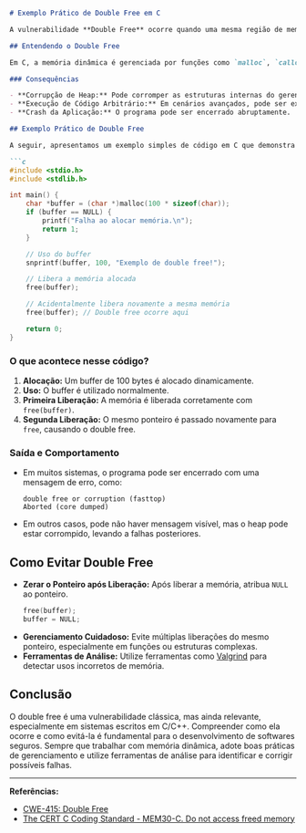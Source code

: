 ```markdown
# Exemplo Prático de Double Free em C

A vulnerabilidade **Double Free** ocorre quando uma mesma região de memória alocada dinamicamente é liberada (free) mais de uma vez. Esse tipo de falha pode causar corrupção da estrutura interna do heap, levando a comportamentos inesperados, falhas de segurança e, em alguns casos, permitindo a execução de código malicioso.

## Entendendo o Double Free

Em C, a memória dinâmica é gerenciada por funções como `malloc`, `calloc`, `realloc` e `free`. Quando um ponteiro é passado para `free`, a região de memória apontada por ele é liberada para reutilização. Se o mesmo ponteiro for liberado novamente sem ser realocado, ocorre o double free.

### Consequências

- **Corrupção de Heap:** Pode corromper as estruturas internas do gerenciador de heap.
- **Execução de Código Arbitrário:** Em cenários avançados, pode ser explorado para executar código malicioso.
- **Crash da Aplicação:** O programa pode ser encerrado abruptamente.

## Exemplo Prático de Double Free

A seguir, apresentamos um exemplo simples de código em C que demonstra a ocorrência de um double free:

```c
#include <stdio.h>
#include <stdlib.h>

int main() {
    char *buffer = (char *)malloc(100 * sizeof(char));
    if (buffer == NULL) {
        printf("Falha ao alocar memória.\n");
        return 1;
    }

    // Uso do buffer
    snprintf(buffer, 100, "Exemplo de double free!");

    // Libera a memória alocada
    free(buffer);

    // Acidentalmente libera novamente a mesma memória
    free(buffer); // Double free ocorre aqui

    return 0;
}
```

### O que acontece nesse código?

1. **Alocação:** Um buffer de 100 bytes é alocado dinamicamente.
2. **Uso:** O buffer é utilizado normalmente.
3. **Primeira Liberação:** A memória é liberada corretamente com `free(buffer)`.
4. **Segunda Liberação:** O mesmo ponteiro é passado novamente para `free`, causando o double free.

### Saída e Comportamento

- Em muitos sistemas, o programa pode ser encerrado com uma mensagem de erro, como:
  ```
  double free or corruption (fasttop)
  Aborted (core dumped)
  ```
- Em outros casos, pode não haver mensagem visível, mas o heap pode estar corrompido, levando a falhas posteriores.

## Como Evitar Double Free

- **Zerar o Ponteiro após Liberação:** Após liberar a memória, atribua `NULL` ao ponteiro.
  ```c
  free(buffer);
  buffer = NULL;
  ```
- **Gerenciamento Cuidadoso:** Evite múltiplas liberações do mesmo ponteiro, especialmente em funções ou estruturas complexas.
- **Ferramentas de Análise:** Utilize ferramentas como [Valgrind](https://valgrind.org/) para detectar usos incorretos de memória.

## Conclusão

O double free é uma vulnerabilidade clássica, mas ainda relevante, especialmente em sistemas escritos em C/C++. Compreender como ela ocorre e como evitá-la é fundamental para o desenvolvimento de softwares seguros. Sempre que trabalhar com memória dinâmica, adote boas práticas de gerenciamento e utilize ferramentas de análise para identificar e corrigir possíveis falhas.

---
**Referências:**
- [CWE-415: Double Free](https://cwe.mitre.org/data/definitions/415.html)
- [The CERT C Coding Standard - MEM30-C. Do not access freed memory](https://wiki.sei.cmu.edu/confluence/display/c/MEM30-C.+Do+not+access+freed+memory)
```
